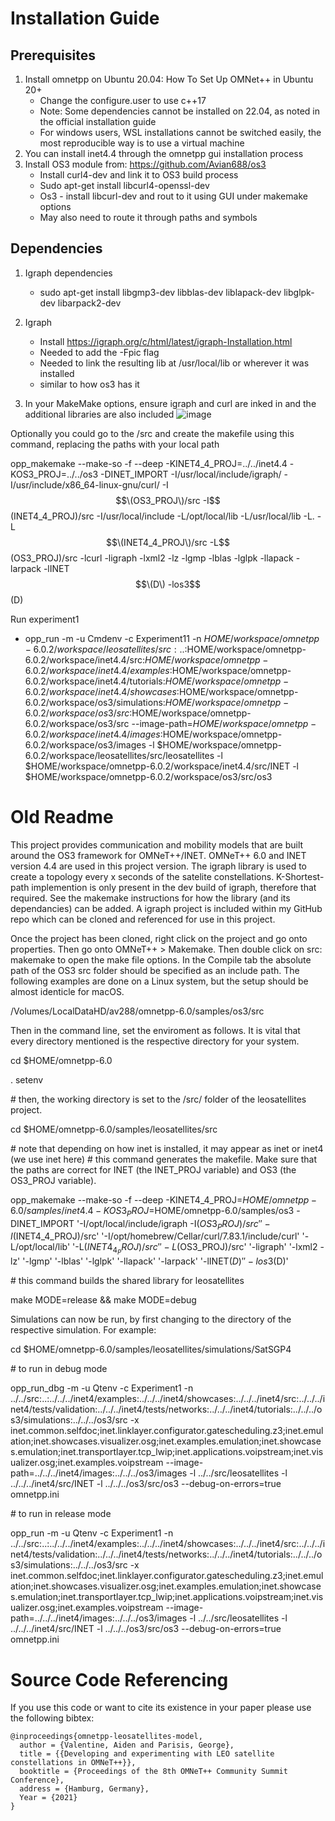 # Installation Guide
## Prerequisites
1. Install omnetpp on Ubuntu 20.04: How To Set Up OMNet++ in Ubuntu 20+
    - Change the configure.user to use c++17
    - Note: Some dependencies cannot be installed on 22.04, as noted in the official installation guide
    - For windows users, WSL installations cannot be switched easily, the most reproducible way is to use a virtual machine
2. You can install inet4.4 through the omnetpp gui installation process
3. Install OS3 module from: https://github.com/Avian688/os3
    - Install curl4-dev and link it to OS3 build process
    - Sudo apt-get install libcurl4-openssl-dev
    - Os3 - install libcurl-dev and rout to it using GUI under makemake options
    - May also need to route it through paths and symbols
      
## Dependencies
1. Igraph dependencies
     - sudo apt-get install libgmp3-dev libblas-dev liblapack-dev libglpk-dev libarpack2-dev 
2. Igraph
    - Install https://igraph.org/c/html/latest/igraph-Installation.html
    - Needed to add the -Fpic flag 
    - Needed to link the resulting lib at /usr/local/lib or wherever it was installed
    - similar to how os3 has it

3. In your MakeMake options, ensure igraph and curl are inked in and the additional libraries are also included
![image](https://github.com/ucsc-jttang/ucsc-leosatellites-fork/assets/160563338/414ce079-3de1-4709-b6d1-7f9537904156)

Optionally you could go to the /src and create the makefile using this command, replacing the paths with your local path

opp_makemake --make-so -f --deep -KINET4_4_PROJ=../../inet4.4 -KOS3_PROJ=../../os3 -DINET_IMPORT -I/usr/local/include/igraph/ -I/usr/include/x86_64-linux-gnu/curl/ -I$$\(OS3_PROJ\)/src -I$$\(INET4_4_PROJ\)/src -I/usr/local/include -L/opt/local/lib -L/usr/local/lib -L. -L$$\(INET4_4_PROJ\)/src -L$$\(OS3_PROJ\)/src -lcurl -ligraph -lxml2 -lz -lgmp -lblas -lglpk -llapack -larpack -lINET$$\(D\) -los3$$\(D\)

Run experiment1 
- opp_run -m -u Cmdenv -c Experiment11 -n  $HOME/workspace/omnetpp-6.0.2/workspace/leosatellites/src:..:$HOME/workspace/omnetpp-6.0.2/workspace/inet4.4/src:$HOME/workspace/omnetpp-6.0.2/workspace/inet4.4/examples:$HOME/workspace/omnetpp-6.0.2/workspace/inet4.4/tutorials:$HOME/workspace/omnetpp-6.0.2/workspace/inet4.4/showcases:$HOME/workspace/omnetpp-6.0.2/workspace/os3/simulations:$HOME/workspace/omnetpp-6.0.2/workspace/os3/src:$HOME/workspace/omnetpp-6.0.2/workspace/os3/src --image-path=$HOME/workspace/omnetpp-6.0.2/workspace/inet4.4/images:$HOME/workspace/omnetpp-6.0.2/workspace/os3/images -l $HOME/workspace/omnetpp-6.0.2/workspace/leosatellites/src/leosatellites -l $HOME/workspace/omnetpp-6.0.2/workspace/inet4.4/src/INET -l $HOME/workspace/omnetpp-6.0.2/workspace/os3/src/os3

# Old Readme
This project provides communication and mobility models that are built around the OS3 framework for OMNeT++/INET. OMNeT++ 6.0 and INET version 4.4 are used in this project version. The igraph library is used to create a topology every x seconds of the satelite constellations. K-Shortest-path implemention is only present in the dev build of igraph, therefore that required. See the makemake instructions for how the library (and its dependancies) can be added. A igraph project is included within my GitHub repo which can be cloned and referenced for use in this project.

Once the project has been cloned, right click on the project and go onto properties. Then go onto OMNeT++ > Makemake. Then double click on src: makemake to open the make file options. In the Compile tab the absolute path of the OS3 src folder should be specified as an include path. The following examples are done on a Linux system, but the setup should be almost identicle for macOS.

/Volumes/LocalDataHD/av288/omnetpp-6.0/samples/os3/src

Then in the command line, set the enviroment as follows. It is vital that every directory mentioned is the respective directory for your system.

cd $HOME/omnetpp-6.0

. setenv

\# then, the working directory is set to the /src/ folder of the leosatellites project.

cd $HOME/omnetpp-6.0/samples/leosatellites/src

\# note that depending on how inet is installed, it may appear as inet or inet4 (we use inet here) # this command generates the makefile. Make sure that the paths are correct for INET (the INET_PROJ variable) and OS3 (the OS3_PROJ variable).

opp_makemake --make-so -f --deep -KINET4_4_PROJ=$HOME/omnetpp-6.0/samples/inet4.4 -KOS3_PROJ=$HOME/omnetpp-6.0/samples/os3 -DINET_IMPORT '-I/opt/local/include/igraph -I$(OS3_PROJ)/src' '-I$(INET4_4_PROJ)/src' '-I/opt/homebrew/Cellar/curl/7.83.1/include/curl' '-L/opt/local/lib' '-L$(INET4_4_PROJ)/src' '-L$(OS3_PROJ)/src' '-ligraph' '-lxml2 -lz' '-lgmp' '-lblas' '-lglpk' '-llapack' '-larpack' '-lINET$(D)' '-los3$(D)'

\# this command builds the shared library for leosatellites

make MODE=release && make MODE=debug

Simulations can now be run, by first changing to the directory of the respective simulation. For example:

cd $HOME/omnetpp-6.0/samples/leosatellites/simulations/SatSGP4

\# to run in debug mode

opp_run_dbg  -m -u Qtenv -c Experiment1 -n ../../src:..:../../../inet4/examples:../../../inet4/showcases:../../../inet4/src:../../../inet4/tests/validation:../../../inet4/tests/networks:../../../inet4/tutorials:../../../os3/simulations:../../../os3/src -x inet.common.selfdoc;inet.linklayer.configurator.gatescheduling.z3;inet.emulation;inet.showcases.visualizer.osg;inet.examples.emulation;inet.showcases.emulation;inet.transportlayer.tcp_lwip;inet.applications.voipstream;inet.visualizer.osg;inet.examples.voipstream --image-path=../../../inet4/images:../../../os3/images -l ../../src/leosatellites -l ../../../inet4/src/INET -l ../../../os3/src/os3 --debug-on-errors=true omnetpp.ini

\# to run in release mode

opp_run  -m -u Qtenv -c Experiment1 -n ../../src:..:../../../inet4/examples:../../../inet4/showcases:../../../inet4/src:../../../inet4/tests/validation:../../../inet4/tests/networks:../../../inet4/tutorials:../../../os3/simulations:../../../os3/src -x inet.common.selfdoc;inet.linklayer.configurator.gatescheduling.z3;inet.emulation;inet.showcases.visualizer.osg;inet.examples.emulation;inet.showcases.emulation;inet.transportlayer.tcp_lwip;inet.applications.voipstream;inet.visualizer.osg;inet.examples.voipstream --image-path=../../../inet4/images:../../../os3/images -l ../../src/leosatellites -l ../../../inet4/src/INET -l ../../../os3/src/os3 --debug-on-errors=true omnetpp.ini

# Source Code Referencing
If you use this code or want to cite its existence in your paper please use the following bibtex:
```
@inproceedings{omnetpp-leosatellites-model,
  author = {Valentine, Aiden and Parisis, George},
  title = {{Developing and experimenting with LEO satellite constellations in OMNeT++}},
  booktitle = {Proceedings of the 8th OMNeT++ Community Summit Conference},
  address = {Hamburg, Germany},
  Year = {2021}
}
```
